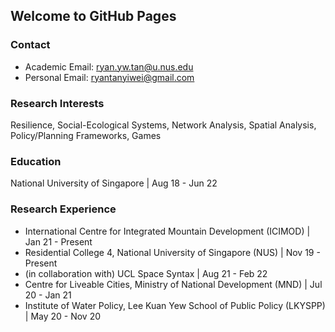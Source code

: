 ## Welcome to GitHub Pages

### Contact
- Academic Email: ryan.yw.tan@u.nus.edu
- Personal Email: ryantanyiwei@gmail.com

### Research Interests
Resilience, Social-Ecological Systems, Network Analysis, Spatial Analysis, Policy/Planning Frameworks, Games 

### Education
National University of Singapore | Aug 18 - Jun 22

### Research Experience
- International Centre for Integrated Mountain Development (ICIMOD) | Jan 21 - Present
- Residential College 4, National University of Singapore (NUS) | Nov 19 - Present
- (in collaboration with) UCL Space Syntax | Aug 21 - Feb 22
- Centre for Liveable Cities, Ministry of National Development (MND) | Jul 20 - Jan 21
- Institute of Water Policy, Lee Kuan Yew School of Public Policy (LKYSPP) | May 20 - Nov 20
